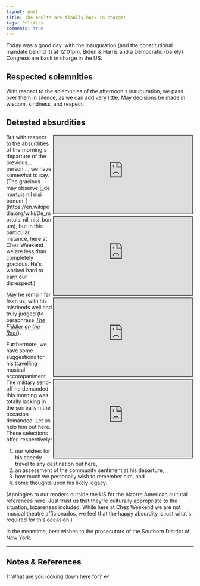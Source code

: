 ```yaml
---
layout: post
title: The adults are finally back in charge!
tags: Politics
comments: true
---
```


Today was a good day: with the inauguration (and the constitutional mandate behind it) at
12:01pm, Biden &amp; Harris and a Democratic (barely) Congress are back in charge in the US.  


## Respected solemnities  

With respect to the solemnities of the afternoon's inauguration, we pass over them in
silence, as we can add very little.  May decisions be made in wisdom, kindness, and respect.  


## Detested absurdities  

<iframe width="373" height="210" src="https://www.youtube.com/embed/Q8Tiz6INF7I" allow="accelerometer; encrypted-media; gyroscope; picture-in-picture" allowfullscreen style="float: right; margin: 3px 3px 3px 3px; border: 1px solid #000000;"></iframe>
<iframe width="373" height="210" src="https://www.youtube.com/embed/kPIdRJlzERo" allow="accelerometer; encrypted-media; gyroscope; picture-in-picture" allowfullscreen style="float: right; margin: 3px 3px 3px 3px; border: 1px solid #000000;"></iframe>
<iframe width="373" height="210" src="https://www.youtube.com/embed/Zzu8ZxBHMWk" allow="accelerometer; encrypted-media; gyroscope; picture-in-picture" allowfullscreen style="float: right; margin: 3px 3px 3px 3px; border: 1px solid #000000;"></iframe>
<iframe width="373" height="210" src="https://www.youtube.com/embed/_TfcJ82FAhw" allow="accelerometer; encrypted-media; gyroscope; picture-in-picture" allowfullscreen style="float: right; margin: 3px 3px 3px 3px; border: 1px solid #000000;"></iframe>
But with respect to the absurdities of the morning's departure of the previous&hellip;
person&hellip;, we have somewhat to say.  (The gracious may observe 
[_de mortuis nil nisi bonum_](https://en.wikipedia.org/wiki/De_mortuis_nil_nisi_bonum),
but in this particular instance, here at Chez Weekend we are less than completely
gracious.  He's worked hard to earn our disrespect.)  

May he remain far from us, with his misdeeds well and truly judged (to paraphrase
[_The Fiddler on the Roof_](https://www.moviequotedb.com/movies/fiddler-on-the-roof/quote_39604.html)).  

Furthermore, we have some suggestions for his travelling musical accompaniment.  The
military send-off he demanded this morning was totally lacking in the surrealism the
occasion demanded.  Let us help him out here.  These selections offer, respectively:  
1. our wishes for his speedy travel to any destination but here, 
2. an assessment of the community sentiment at his departure, 
3. how much we personally wish to remember him, and 
4. some thoughts upon his likely legacy.  

(Apologies to our readers outside the US for the bizarre American cultural references
here.  Just trust us that they're culturally appropriate to the situation, bizareness
included.  While here at Chez Weekend we are not musical theatre afficionados, we feel
that the happy absurdity is just what's required for this occasion.)  

In the meantime, best wishes to the prosecutors of the Southern District of New York.  

---

## Notes &amp; References  

<!--
<sup id="fn1a">[[1]](#fn1)</sup>
<a id="fn1">1</a>: [↩](#fn1a)  
-->

<a id="fn1">1</a>: What are you looking down here for? [↩](#fn1a)  
